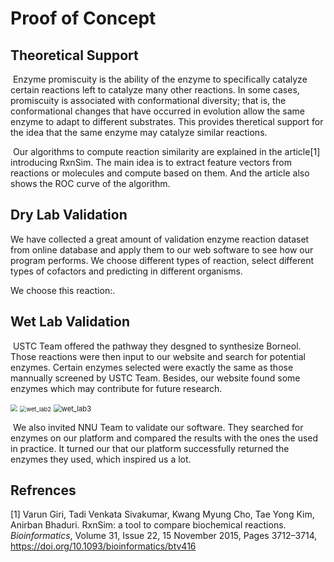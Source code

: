 # Proof of Concept

## Theoretical Support

​		Enzyme promiscuity is the ability of the enzyme to specifically catalyze certain reactions left to catalyze many other reactions. In some cases, promiscuity is associated with conformational diversity; that is, the conformational changes that have occurred in evolution allow the same enzyme to adapt to different substrates. This provides theretical support for the idea that the same enzyme may catalyze similar reactions.

​		Our algorithms to  compute reaction similarity are explained in the article[1] introducing RxnSim. The main idea is to extract feature vectors from reactions or molecules and compute based on them. And the article also shows the ROC curve of the algorithm.

## Dry Lab Validation

We have collected a great amount of validation enzyme reaction dataset from online database and apply them to our web software to see how our program performs. We choose different types of reaction, select different types of cofactors and predicting in different organisms.

We choose this reaction:.

## Wet Lab Validation

​		USTC Team offered the pathway they desgned to synthesize Borneol. Those reactions were then input to our website and search for potential enzymes. Certain enzymes selected were exactly the same as those mannually screened by USTC Team. Besides, our website found some enzymes which may contribute for future research.

<img src="C:\Users\Tanjf\Desktop\wet_lab1.png" style="zoom:67%;" />

<img src="C:\Users\Tanjf\Desktop\wet_lab2 .png" alt="wet_lab2 " style="zoom:67%;" />

<img src="C:\Users\Tanjf\Desktop\wet_lab3.png" alt="wet_lab3" style="zoom: 80%;" />

​		We also invited NNU Team to validate our software. They searched for enzymes on our platform and compared the results with the ones the used in practice. It turned our that our platform successfully returned the enzymes they used, which inspired us a lot. 

## Refrences

[1] Varun Giri, Tadi Venkata Sivakumar, Kwang Myung Cho, Tae Yong Kim, Anirban Bhaduri. RxnSim: a tool to compare biochemical reactions. *Bioinformatics*, Volume 31, Issue 22, 15 November 2015, Pages 3712–3714, https://doi.org/10.1093/bioinformatics/btv416